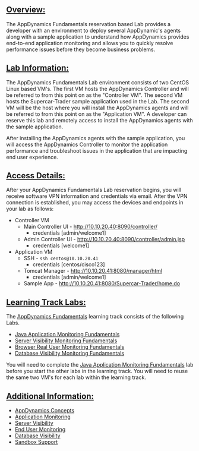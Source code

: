 
## <ins>Overview:</ins>

The AppDynamics Fundamentals reservation based Lab provides a developer with an environment to deploy several AppDynamic's agents along with a sample application to understand how AppDynamics provides end-to-end application monitoring and allows you to quickly resolve performance issues before they become business problems.


## <ins>Lab Information:</ins>

The AppDynamics Fundamentals Lab environment consists of two CentOS Linux based VM's.  The first VM hosts the AppDynamics Controller and will be referred to from this point on as the "Controller VM".  The second VM hosts the Supercar-Trader sample application used in the Lab.  The second VM will be the host where you will install the AppDynamics agents and will be referred to from this point on as the "Application VM". A developer can reserve this lab and remotely access to install the AppDynamics agents with the sample application.

After installing the AppDynamics agents with the sample application, you will access the AppDynamics Controller to monitor the application performance and troubleshoot issues in the application that are impacting end user experience.

## <ins>Access Details:</ins>

After your AppDynamics Fundamentals Lab reservation begins, you will receive software VPN information and credentials via email.  After the VPN connection is established, you may access the devices and endpoints in your lab as follows:

- Controller VM
  - Main Controller UI - http://10.10.20.40:8090/controller/
    - credentials [admin/welcome1]
  - Admin Controller UI - http://10.10.20.40:8090/controller/admin.jsp
    - credentials [welcome1]
- Application VM
  - SSH - ```ssh centos@10.10.20.41```
    - credentials [centos/cisco123]
  - Tomcat Manager - http://10.10.20.41:8080/manager/html
    - credentials [admin/welcome1]
  - Sample App - http://10.10.20.41:8080/Supercar-Trader/home.do


## <ins>Learning Track Labs:</ins>

The [AppDynamics Fundamentals](https://developer.cisco.com/learning/tracks/appd-fundamentals) learning track consists of the following Labs.

- [Java Application Monitoring Fundamentals](https://developer.cisco.com/learning/lab/fnd-01-appd-apm-java/step/1)
- [Server Visibility Monitoring Fundamentals](https://developer.cisco.com/learning/lab/fnd-02-appd-svm/step/1)
- [Browser Real User Monitoring Fundamentals](https://developer.cisco.com/learning/lab/fnd-03-appd-brum/step/1)
- [Database Visibility Monitoring Fundamentals](https://developer.cisco.com/learning/lab/fnd-04-appd-dbmon/step/1)

You will need to complete the [Java Application Monitoring Fundamentals](https://developer.cisco.com/learning/lab/fnd-01-appd-apm-java/step/1) lab before you start the other labs in the learning track.  You will need to reuse the same two VM's for each lab within the learning track. 

## <ins>Additional Information:</ins>

 - [AppDynamics Concepts](https://docs.appdynamics.com/display/latest/AppDynamics+Concepts)
 - [Application Monitoring](https://docs.appdynamics.com/display/latest/Application+Monitoring)
 - [Server Visibility](https://docs.appdynamics.com/display/latest/Server+Visibility)
 - [End User Monitoring](https://docs.appdynamics.com/display/latest/End+User+Monitoring)
 - [Database Visibility](https://docs.appdynamics.com/display/latest/Database+Visibility)
 - [Sandbox Support](https://communities.cisco.com/community/developer/sandbox)

